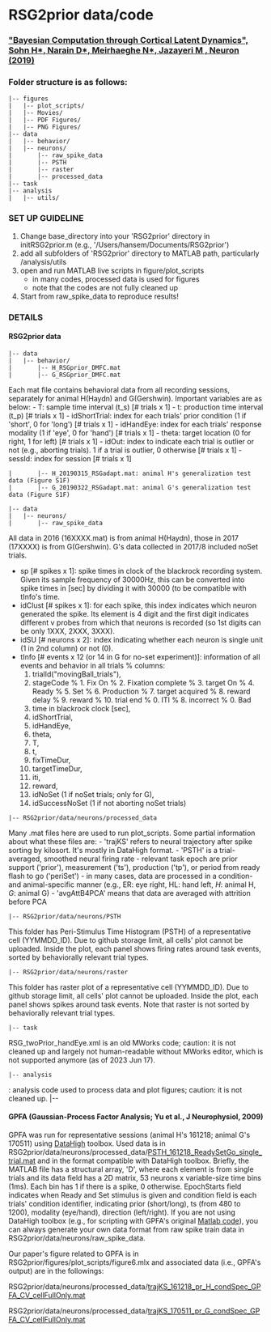 # RSG2prior data/code

### ["Bayesian Computation through Cortical Latent Dynamics", Sohn H*, Narain D*, Meirhaeghe N*, Jazayeri M , Neuron (2019)](https://www.sciencedirect.com/science/article/pii/S0896627319305628)

### Folder structure is as follows:
```
|-- figures
|   |-- plot_scripts/
|   |-- Movies/
|   |-- PDF Figures/
|   |-- PNG Figures/
|-- data
|   |-- behavior/
|   |-- neurons/
|       |-- raw_spike_data
|       |-- PSTH
|       |-- raster
|       |-- processed_data
|-- task
|-- analysis
|   |-- utils/
```
### SET UP GUIDELINE 

1. Change base_directory into your 'RSG2prior' directory in initRSG2prior.m
    (e.g., '/Users/hansem/Documents/RSG2prior')
2. add all subfolders of 'RSG2prior' directory to MATLAB path, particularly /analysis/utils
3. open and run MATLAB live scripts in figure/plot_scripts 
    - in many codes, processed data is used for figures
    - note that the codes are not fully cleaned up
4. Start from raw_spike_data to reproduce results!


### DETAILS


#### RSG2prior data
```
|-- data
|   |-- behavior/
|       |-- H_RSGprior_DMFC.mat
|       |-- G_RSGprior_DMFC.mat
```
 Each mat file contains behavioral data from all recording sessions, separately for animal H(Haydn) and G(Gershwin). Important variables are as below:
	- T: sample time interval (t_s) [# trials x 1]
	- t: production time interval (t_p) [# trials x 1]
	- idShortTrial: index for each trials' prior condition (1 if 'short', 0 for 'long') [# trials x 1]
	- idHandEye: index for each trials' response modality (1 if 'eye', 0 for 'hand') [# trials x 1]
	- theta: target location (0 for right, 1 for left) [# trials x 1]
	- idOut: index to indicate each trial is outlier or not (e.g., aborting trials). 1 if a trial is outlier, 0 otherwise [# trials x 1] 
	- sessId: index for session [# trials x 1]
```
|       |-- H_20190315_RSGadapt.mat: animal H's generalization test data (Figure S1F)
|       |-- G_20190322_RSGadapt.mat: animal G's generalization test data (Figure S1F)
```
```
|-- data
|   |-- neurons/
|       |-- raw_spike_data
```
 All data in 2016 (16XXXX.mat) is from animal H(Haydn), those in 2017 (17XXXX) is from G(Gershwin). G's data collected in 2017/8 included noSet trials.

 - sp [# spikes x 1]: spike times in clock of the blackrock recording system. Given its sample frequency of 30000Hz, this can be converted into spike times in [sec] by dividing it with 30000 (to be compatible with tInfo's time.
 - idClust [# spikes x 1]: for each spike, this index indicates which neuron generated the spike. Its element is 4 digit and the first digit indicates different v probes from which that neurons is recorded (so 1st digits can be only 1XXX, 2XXX, 3XXX).
 - idSU [# neurons x 2]: index indicating whether each neuron is single unit (1 in 2nd column) or not (0).
 - tInfo [# events x 12 (or 14 in G for no-set experiment)]: information of all events and behavior in all trials
	% columns: 
	1) trialId("movingBall_trials"), 
	2) stageCode 
		% 1. Fix On
		% 2. Fixation complete
		% 3. target On
		% 4. Ready
		% 5. Set
		% 6. Production 
		% 7. target acquired 
		% 8. reward delay
		% 9. reward
		% 10. trial end
		% 0. ITI
		% 8. incorrect
		% 0. Bad
	3) time in blackrock clock [sec], 
	4) idShortTrial, 
	5) idHandEye, 
	6) theta, 
	7) T, 
	8) t, 
	9) fixTimeDur, 
	10) targetTimeDur, 
	11) iti, 
	12) reward, 
	13) idNoSet (1 if noSet trials; only for G), 
	14) idSuccessNoSet (1 if not aborting noSet trials)
```
|-- RSG2prior/data/neurons/processed_data
```
Many .mat files here are used to run plot_scripts. Some partial information about what these files are:
    - 'trajKS' refers to neural trajectory after spike sorting by kilosort. It's mostly in DataHigh format.
    - 'PSTH' is a trial-averaged, smoothed neural firing rate
    - relevant task epoch are prior support ('prior'), measurement ('ts'), production ('tp'), or period from ready flash to go ('periSet')
    - in many cases, data are processed in a condition- and animal-specific manner (e.g., ER: eye right, HL: hand left, _H_: animal H, _G_: animal G)
    - 'avgAttB4PCA' means that data are averaged with attrition before PCA
```
|-- RSG2prior/data/neurons/PSTH
```
 This folder has Peri-Stimulus Time Histogram (PSTH) of a representative cell (YYMMDD_ID). Due to github storage limit, all cells' plot cannot be uploaded. Inside the plot, each panel shows firing rates around task events, sorted by behaviorally relevant trial types.
```
|-- RSG2prior/data/neurons/raster
```
 This folder has raster plot of a representative cell (YYMMDD_ID). Due to github storage limit, all cells' plot cannot be uploaded. Inside the plot, each panel shows spikes around task events. Note that raster is not sorted by behaviorally relevant trial types.
```
|-- task
```
RSG_twoPrior_handEye.xml is an old MWorks code; caution: it is not cleaned up and largely not human-readable without MWorks editor, which is not supported anymore (as of 2023 Jun 17).
```
|-- analysis
```
: analysis code used to process data and plot figures; caution: it is not cleaned up.
|--
#### GPFA (Gaussian-Process Factor Analysis; Yu et al., J Neurophysiol, 2009)

GPFA was run for representative sessions (animal H's 161218; animal G's 170511) using [DataHigh](https://github.com/BenjoCowley/DataHigh) toolbox. Used data is in RSG2prior/data/neurons/processed_data/[PSTH_161218_ReadySetGo_single_trial.mat](https://github.com/hansem/RSG2prior/blob/main/data/neurons/processed_data/PSTH_161218_ReadySetGo_single_trial.mat) and in the format compatible with DataHigh toolbox. Briefly, the MATLAB file has a structural array, 'D', where each element is from single trials and its data field has a 2D matrix, 53 neurons x variable-size time bins (1ms). Each bin has 1 if there is a spike, 0 otherwise. EpochStarts field indicates when Ready and Set stimulus is given and condition field is each trials' condition identifier, indicating prior (short/long), ts (from 480 to 1200), modality (eye/hand), direction (left/right). If you are not using DataHigh toolbox (e.g., for scripting with GPFA's original [Matlab code](https://users.ece.cmu.edu/~byronyu/software/gpfa0203.tgz)), you can always generate your own data format from raw spike train data in RSG2prior/data/neurons/raw_spike_data.

Our paper's figure related to GPFA is in RSG2prior/figures/plot_scripts/figure6.mlx and associated data (i.e., GPFA's output) are in the followings:

RSG2prior/data/neurons/processed_data/[trajKS_161218_pr_H_condSpec_GPFA_CV_cellFullOnly.mat](https://github.com/hansem/RSG2prior/blob/main/data/neurons/processed_data/trajKS_161218_pr_H_condSpec_GPFA_CV_cellFullOnly.mat)

RSG2prior/data/neurons/processed_data/[trajKS_170511_pr_G_condSpec_GPFA_CV_cellFullOnly.mat](https://github.com/hansem/RSG2prior/blob/main/data/neurons/processed_data/trajKS_170511_pr_G_condSpec_GPFA_CV_cellFullOnly.mat)




